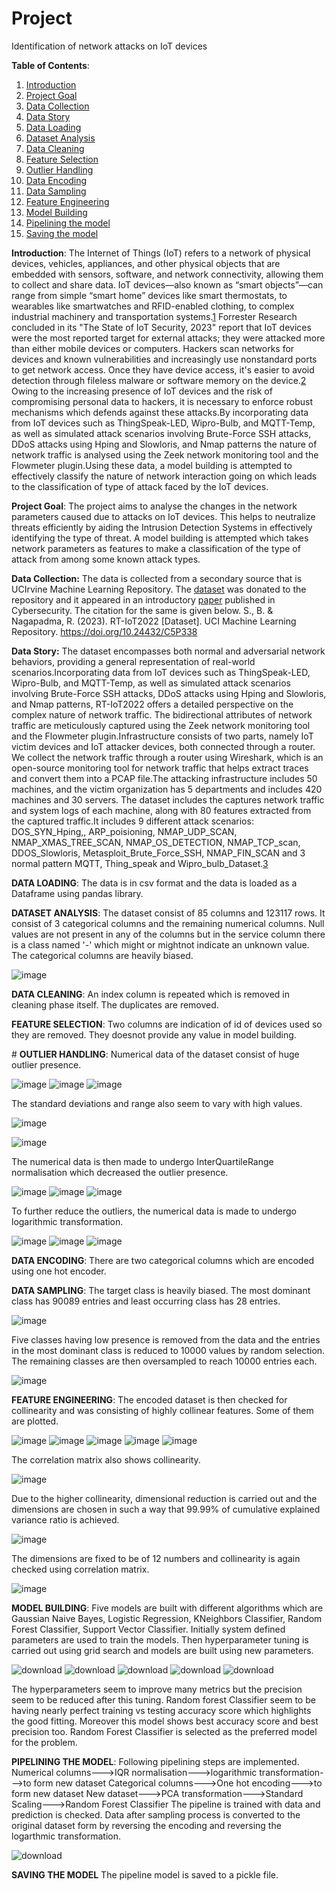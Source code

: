 # Project
Identification of network attacks on IoT devices

**Table of Contents**:


1. [Introduction](#intro)
2. [Project Goal](#goal)
3. [Data Collection](#datacollect)
4. [Data Story](#story)
5. [Data Loading](#dataloading)
6. [Dataset Analysis](#dataanalysis)
7. [Data Cleaning](#cleaning)
8. [Feature Selection](#featselect)
9. [Outlier Handling](#outhand)
10. [Data Encoding](#encoding)
11. [Data Sampling](#datsam)
12. [Feature Engineering](#feateng)
13. [Model Building](#modbuild)
14. [Pipelining the model](#pipe)
15. [Saving the model](#save)

<a name="intro"></a>**Introduction**:
The Internet of Things (IoT) refers to a network of physical devices, vehicles, appliances, and other physical objects that are embedded with sensors, software, and network connectivity, allowing them to collect and share data. IoT devices—also known as “smart objects”—can range from simple “smart home” devices like smart thermostats, to wearables like smartwatches and RFID-enabled clothing, to complex industrial machinery and transportation systems.[1](https://www.ibm.com/topics/internet-of-things)
Forrester Research concluded in its "The State of IoT Security, 2023" report that IoT devices were the most reported target for external attacks; they were attacked more than either mobile devices or computers. Hackers scan networks for devices and known vulnerabilities and increasingly use nonstandard ports to get network access. Once they have device access, it's easier to avoid detection through fileless malware or software memory on the device.[2](https://www.techtarget.com/iotagenda/tip/5-IoT-security-threats-to-prioritize)
Owing to the increasing presence of IoT devices and the risk of compromising personal data to hackers, it is necessary to enforce robust mechanisms which defends against these attacks.By incorporating data from IoT devices such as ThingSpeak-LED, Wipro-Bulb, and MQTT-Temp, as well as simulated attack scenarios involving Brute-Force SSH attacks, DDoS attacks using Hping and Slowloris, and Nmap patterns the nature of network traffic is analysed using the Zeek network monitoring tool and the Flowmeter plugin.Using these data, a model building is attempted to effectively classify the nature of network interaction going on which leads to the classification of type of attack faced by the IoT devices.

<a name="goal"></a>**Project Goal**:
The project aims to analyse the changes in the network parameters caused due to attacks on IoT devices. This helps to neutralize threats efficiently by aiding the Intrusion Detection Systems in effectively identifying the type of threat.
A model building is attempted which takes network parameters as features to make a classification of the type of attack from among some known attack types.

<a name="datacollect"></a>**Data Collection:**
The data is collected from a secondary source that is UCIrvine Machine Learning Repository. The [dataset](https://archive.ics.uci.edu/dataset/942/rt-iot2022) was donated to the repository and it appeared in an introductory [paper](semanticscholar.org/paper/Quantized-autoencoder-(QAE)-intrusion-detection-for-Sharmila-Nagapadma/753f6ede01b4acaa325e302c38f1e0c1ade74f5b) published in Cybersecurity. The citation for the same is given below.
S., B. & Nagapadma, R. (2023). RT-IoT2022  [Dataset]. UCI Machine Learning Repository. https://doi.org/10.24432/C5P338

<a name="story"></a>**Data Story:**
The dataset encompasses both normal and adversarial network behaviors, providing a general representation of real-world scenarios.Incorporating data from IoT devices such as ThingSpeak-LED, Wipro-Bulb, and MQTT-Temp, as well as simulated attack scenarios involving Brute-Force SSH attacks, DDoS attacks using Hping and Slowloris, and Nmap patterns, RT-IoT2022 offers a detailed perspective on the complex nature of network traffic. The bidirectional attributes of network traffic are meticulously captured using the Zeek network monitoring tool and the Flowmeter plugin.Infrastructure consists of two parts, namely IoT victim devices and IoT attacker devices, both connected through a router. We collect the network traffic through a router using Wireshark, which is an open-source monitoring tool for network traffic that helps extract traces and convert them into a PCAP file.The attacking infrastructure includes 50 machines, and the victim organization has 5 departments and includes 420 machines and 30 servers. The dataset includes the captures network traffic and system logs of each machine, along with 80 features extracted from the captured traffic.It includes 9 different attack scenarios: DOS_SYN_Hping,, ARP_poisioning, NMAP_UDP_SCAN,
NMAP_XMAS_TREE_SCAN, NMAP_OS_DETECTION, NMAP_TCP_scan, DDOS_Slowloris, Metasploit_Brute_Force_SSH, NMAP_FIN_SCAN and 3 normal pattern MQTT, Thing_speak and Wipro_bulb_Dataset.[3](https://www.kaggle.com/datasets/supplejade/rt-iot2022real-time-internet-of-things)

<a name="dataloading"></a>**DATA LOADING**:
The data is in csv format and the data is loaded as a Dataframe using pandas library.

<a name="dataanalysis"></a>**DATASET ANALYSIS**:
The dataset consist of 85 columns and 123117 rows. It consist of 3 categorical columns and the remaining numerical columns.
Null values are not present in any of the columns but in the service column there is a class named '-' which might or mightnot indicate an unknown value.
The categorical columns are heavily biased.

![image](https://github.com/user-attachments/assets/f9cc11e3-bf04-444c-b746-0f3bdee3a19d)


<a name="cleaning"></a>**DATA CLEANING**:
An index column is repeated which is removed in cleaning phase itself.
The duplicates are removed.

<a name="featselect"></a>**FEATURE SELECTION**:
Two columns are indication of id of devices used so they are removed. They doesnot provide any value in model building.

#<a name="outhand"></a> **OUTLIER HANDLING**:
Numerical data of the dataset consist of huge outlier presence.

![image](https://github.com/user-attachments/assets/891db72d-948c-44bd-9737-0bc3f07ecf2c)
![image](https://github.com/user-attachments/assets/1d4f371e-d8fc-4db8-9330-1fda5ee3fcc7)
![image](https://github.com/user-attachments/assets/ab926b0f-0948-48d0-a7e7-1eda0c893a0f)


The standard deviations and range also seem to vary with high values.

![image](https://github.com/user-attachments/assets/f95e168c-6bc4-437b-9b93-e45e0f735c91)

![image](https://github.com/user-attachments/assets/8479d22f-e8c4-4ef6-bb0f-e76ca160c45a)

The numerical data is then made to undergo InterQuartileRange normalisation which decreased the outlier presence.

![image](https://github.com/user-attachments/assets/12f5574b-5295-4e32-8953-724ffa0a5874)
![image](https://github.com/user-attachments/assets/9c0b6975-04de-4e79-98c1-0dd8db1cd5c4)
![image](https://github.com/user-attachments/assets/84af92a0-41de-4649-abf1-774f8b72ada4)



To further reduce the outliers, the numerical data is made to undergo logarithmic transformation.

![image](https://github.com/user-attachments/assets/c5241447-1907-490b-bb49-57a02f00366b)
![image](https://github.com/user-attachments/assets/aa8baf95-8163-427a-853c-25459bafca20)
![image](https://github.com/user-attachments/assets/072815f8-368c-4016-9133-d5d69d1a2105)



<a name="encoding"></a>**DATA ENCODING**:
There are two categorical columns which are encoded using one hot encoder.

<a name="datsam"></a>**DATA SAMPLING**:
The target class is heavily biased. The most dominant class has 90089 entries and least occurring class has 28 entries.

![image](https://github.com/user-attachments/assets/12eec2ba-5cfa-4755-ae19-85bb118618bf)

Five classes having low presence is removed from the data and the entries in the most dominant class is reduced to 10000 values by random selection.
The remaining classes are then oversampled to reach 10000 entries each.

![image](https://github.com/user-attachments/assets/9eee5958-1556-4232-b152-4ee5d5a21e56)


<a name="feateng"></a>**FEATURE ENGINEERING**:
The encoded dataset is then checked for collinearity and was consisting of highly collinear features. Some of them are plotted.

![image](https://github.com/user-attachments/assets/a05ddca8-5ba9-472c-9c6e-4b51bd1abc9b)
![image](https://github.com/user-attachments/assets/b5f3fa72-4b71-4997-815b-12921db9970b)
![image](https://github.com/user-attachments/assets/7177e9ca-e6f0-4c0a-9a29-d0f2c07ac2d1)
![image](https://github.com/user-attachments/assets/2cc449d6-97e5-4847-b977-fe97c632318f)
![image](https://github.com/user-attachments/assets/56f0592e-cf6f-4d09-8ee2-f0c73796808e)



The correlation matrix also shows collinearity.

![image](https://github.com/user-attachments/assets/76f6ce81-83b4-40c3-89c6-49d8a63dfb4d)

Due to the higher collinearity, dimensional reduction is carried out and the dimensions are chosen in such a way that 99.99% of cumulative explained variance ratio is achieved.

![image](https://github.com/user-attachments/assets/3d7cc53d-9e6b-47b4-9118-8c2a5af9f167)

The dimensions are fixed to be of 12 numbers and collinearity is again checked using correlation matrix.

![image](https://github.com/user-attachments/assets/b5e5997c-c21a-4858-8202-db96eb5b108c)


<a name="modbuild"></a>**MODEL BUILDING**:
Five models are built with different algorithms which are Gaussian Naive Bayes, Logistic Regression, KNeighbors Classifier, Random Forest Classifier, Support Vector Classifier.
Initially system defined parameters are used to train the models.
Then hyperparameter tuning is carried out using grid search and models are built using new parameters.

![download](https://github.com/user-attachments/assets/c26181a3-9757-48d3-9571-6ae8f71fe50d)
![download](https://github.com/user-attachments/assets/d62da916-cb67-40de-9a61-9a1f5013d4f6)
![download](https://github.com/user-attachments/assets/ddebe468-2774-46ce-9354-f162888b2ced)
![download](https://github.com/user-attachments/assets/eb2d528e-5fc7-42d3-bbc4-ed8846038dc6)
![download](https://github.com/user-attachments/assets/4c7e8f76-a097-4b93-96d4-712661ab32d2)



The hyperparameters seem to improve many metrics but the precision seem to be reduced after this tuning.
Random forest Classifier seem to be having nearly perfect training vs testing accuracy score which highlights the good fitting. Moreover this model shows best accuracy score and best precision too.
Random Forest Classifier is selected as the preferred model for the problem.

<a name="pipe"></a>**PIPELINING THE MODEL**:
Following pipelining steps are implemented.
Numerical columns--->IQR normalisation--->logarithmic transformation--->to form new dataset
Categorical columns--->One hot encoding--->to form new dataset
New dataset--->PCA transformation--->Standard Scaling--->Random Forest Classifier
The pipeline is trained with data and prediction is checked. Data after sampling process is converted to the original dataset form by reversing the encoding and reversing the logarthmic transformation.

![download](https://github.com/user-attachments/assets/8e9ff421-70bc-4969-9578-9e53b0481e63)


<a name="save"></a>**SAVING THE MODEL**
The pipeline model is saved to a pickle file.
